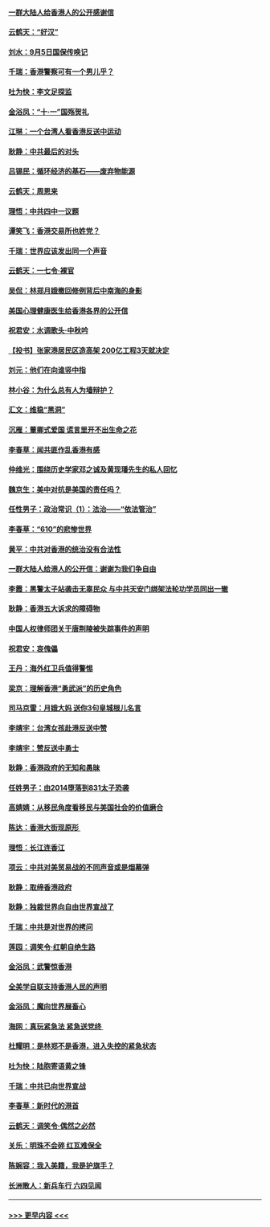 #### [一群大陆人给香港人的公开感谢信](../pages/nsc993/n11514797.md?t=09121755) 
#### [云鹤天：“好汉”](../pages/nsc993/n11513536.md?t=09121755) 
#### [刘水：9月5日国保传唤记](../pages/nsc993/n11513460.md?t=09121755) 
#### [千瑞：香港警察可有一个男儿乎？](../pages/nsc993/n11513109.md?t=09121755) 
#### [吐为快：李文足探监](../pages/nsc993/n11509622.md?t=09121755) 
#### [金浴凤：“十‧一”国殇贺礼](../pages/nsc993/n11509593.md?t=09121755) 
#### [江琳：一个台湾人看香港反送中运动](../pages/nsc993/n11509211.md?t=09121755) 
#### [耿静：中共最后的对头](../pages/nsc993/n11508308.md?t=09121755) 
#### [吕锡民：循环经济的基石——废弃物能源](../pages/nsc993/n11508212.md?t=09121755) 
#### [云鹤天：周恩来](../pages/nsc993/n11508055.md?t=09121755) 
#### [理悟：中共四中一议题](../pages/nsc993/n11507782.md?t=09121755) 
#### [谭笑飞：香港交易所也姓党？](../pages/nsc993/n11507753.md?t=09121755) 
#### [千瑞：世界应该发出同一个声音](../pages/nsc993/n11507290.md?t=09121755) 
#### [云鹤天：一七令‧裸官](../pages/nsc993/n11507177.md?t=09121755) 
#### [吴侃：林郑月娥撤回修例背后中南海的身影](../pages/nsc993/n11506876.md?t=09121755) 
#### [美国心理健康医生给香港各界的公开信](../pages/nsc993/n11506809.md?t=09121755) 
#### [祝君安：水调歌头‧中秋吟](../pages/nsc993/n11506758.md?t=09121755) 
#### [【投书】张家港居民区造高架 200亿工程3天就决定](../pages/nsc993/n11506682.md?t=09121755) 
#### [刘元：他们在向谁竖中指](../pages/nsc993/n11505384.md?t=09121755) 
#### [林小谷：为什么总有人为墙辩护？](../pages/nsc993/n11505226.md?t=09121755) 
#### [汇文：维稳“黑洞”](../pages/nsc993/n11504347.md?t=09121755) 
#### [沉雁：董卿式爱国 谎言里开不出生命之花](../pages/nsc993/n11503215.md?t=09121755) 
#### [李春草：闻共匪作乱香港有感](../pages/nsc993/n11503072.md?t=09121755) 
#### [仲维光：围绕历史学家邓之诚及黄现璠先生的私人回忆](../pages/nsc993/n11501330.md?t=09121755) 
#### [魏京生：美中对抗是美国的责任吗？](../pages/nsc993/n11500723.md?t=09121755) 
#### [任性男子：政治常识（1）：法治——“依法管治”](../pages/nsc993/n11500791.md?t=09121755) 
#### [李春草：“610”的悲惨世界](../pages/nsc993/n11501141.md?t=09121755) 
#### [黄平：中共对香港的统治没有合法性](../pages/nsc993/n11499473.md?t=09121755) 
#### [一群大陆人给港人的公开信：谢谢为我们争自由](../pages/nsc993/n11500402.md?t=09121755) 
#### [李霞：黑警太子站袭击无辜民众 与中共天安门绑架法轮功学员同出一辙](../pages/nsc993/n11499805.md?t=09121755) 
#### [耿静：香港五大诉求的障碍物](../pages/nsc993/n11497578.md?t=09121755) 
#### [中国人权律师团关于唐荆陵被失踪事件的声明](../pages/nsc993/n11500014.md?t=09121755) 
#### [祝君安：哀傀儡](../pages/nsc993/n11499776.md?t=09121755) 
#### [王丹：海外红卫兵值得警惕](../pages/nsc993/n11498138.md?t=09121755) 
#### [梁京：理解香港“勇武派”的历史角色](../pages/nsc993/n11498006.md?t=09121755) 
#### [司马京雷：月娥大妈  送你3句皇城根儿名言](../pages/nsc993/n11497885.md?t=09121755) 
#### [李靖宇：台湾女孩赴港反送中赞](../pages/nsc993/n11497721.md?t=09121755) 
#### [李靖宇：赞反送中勇士](../pages/nsc993/n11497452.md?t=09121755) 
#### [耿静：香港政府的无知和愚昧](../pages/nsc993/n11494238.md?t=09121755) 
#### [任姓男子：由2014堕落到831太子恐袭](../pages/nsc993/n11496683.md?t=09121755) 
#### [高婧婧：从移民角度看移民与美国社会的价值磨合](../pages/nsc993/n11495757.md?t=09121755) 
#### [陈达：香港大街现原形 ](../pages/nsc993/n11495441.md?t=09121755) 
#### [理悟：长江连香江](../pages/nsc993/n11495377.md?t=09121755) 
#### [项云：中共对美贸易战的不同声音或是烟幕弹](../pages/nsc993/n11494929.md?t=09121755) 
#### [耿静：取缔香港政府](../pages/nsc993/n11494218.md?t=09121755) 
#### [耿静：独裁世界向自由世界宣战了](../pages/nsc993/n11494190.md?t=09121755) 
#### [千瑞：中共是对世界的拷问](../pages/nsc993/n11493021.md?t=09121755) 
#### [莲园：调笑令‧红朝自绝生路](../pages/nsc993/n11493011.md?t=09121755) 
#### [金浴凤：武警惊香港](../pages/nsc993/n11492994.md?t=09121755) 
#### [全美学自联支持香港人民的声明](../pages/nsc993/n11492630.md?t=09121755) 
#### [金浴凤：魔向世界展畜心](../pages/nsc993/n11492599.md?t=09121755) 
#### [海网：真玩紧急法 紧急送党终 ](../pages/nsc993/n11492535.md?t=09121755) 
#### [杜耀明：是林郑不是香港，进入失控的紧急状态](../pages/nsc993/n11491420.md?t=09121755) 
#### [吐为快：陆胞寄语黄之锋](../pages/nsc993/n11491117.md?t=09121755) 
#### [千瑞：中共已向世界宣战](../pages/nsc993/n11490123.md?t=09121755) 
#### [李春草：新时代的港首](../pages/nsc993/n11489864.md?t=09121755) 
#### [云鹤天：调笑令·偶然之必然](../pages/nsc993/n11489701.md?t=09121755) 
#### [关乐：明珠不会碎 红瓦难保全](../pages/nsc993/n11489647.md?t=09121755) 
#### [陈婉容：我入美籍，我是护旗手？](../pages/nsc993/n11487908.md?t=09121755) 
#### [长洲散人：新兵车行 六四见闻](../pages/nsc993/n11487729.md?t=09121755) 

----
#### [ >>> 更早内容 <<< ](../indexes/nsc993-earlier.md)

